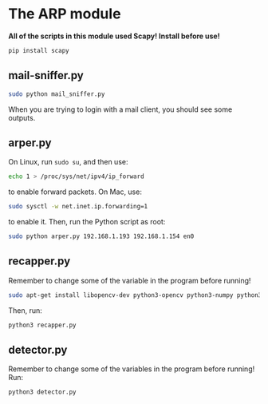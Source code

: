 # The ARP module
**All of the scripts in this module used Scapy! Install before use!**
```bash
pip install scapy
```
## mail-sniffer.py
```bash
sudo python mail_sniffer.py
```
When you are trying to login with a mail client, you should see some outputs.

## arper.py
On Linux, run `sudo su`, and then use:
```bash
echo 1 > /proc/sys/net/ipv4/ip_forward
```
to enable forward packets. On Mac, use:
```bash
sudo sysctl -w net.inet.ip.forwarding=1
```
to enable it.
Then, run the Python script as root:
```bash
sudo python arper.py 192.168.1.193 192.168.1.154 en0
```

## recapper.py
Remember to change some of the variable in the program before running!
```bash
sudo apt-get install libopencv-dev python3-opencv python3-numpy python3-scipy
```
Then, run:
```bash
python3 recapper.py
```

## detector.py
Remember to change some of the variables in the program before running!
Run:
```bash
python3 detector.py
```
